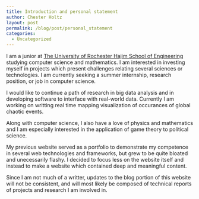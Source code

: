 ```yaml
---
title: Introduction and personal statement
author: Chester Holtz
layout: post
permalink: /blog/post/personal_statement
categories:
  - Uncategorized
---
```

 
I am a junior at [The University of Rochester Hajim School of Engineering][1] studying computer science and mathematics. I am interested in investing myself in projects which present challenges relating several sciences or technologies. I am currently seeking a summer internship, research position, or job in computer science.

I would like to continue a path of research in big data analysis and in developing software to interface with real-world data. Currently I am working on writting real time mapping visualization of occurances of global chaotic events. 

Along with computer science, I also have a love of physics and mathematics and I am especially interested in the application of game theory to political science. 

My previous website served as a portfolio to demonstrate my competence in several web technologies and frameworks, but grew to be quite bloated and unecessarily flashy. I decided to focus less on the website itself and instead to make a website which contained deep and meaningful content.

Since I am not much of a writter, updates to the blog portion of this website will not be consistent, and will most likely be composed of technical reports of projects and research I am involved in.

[1]: http://www.hajim.rochester.edu/